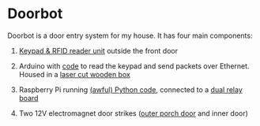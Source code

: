 # Doorbot

Doorbot is a door entry system for my house. It has four main components:

1. [Keypad & RFID reader unit](https://github.com/paulfurley/doorbot/blob/master/hardware/keypad) outside the front door

2. Arduino with [code](https://github.com/paulfurley/doorbot/blob/master/arduino/doorbot/doorbot.ino) to read the keypad and send packets over Ethernet. Housed in a [laser cut wooden box](https://github.com/paulfurley/doorbot/blob/master/hardware/casing)

3. Raspberry Pi running [(awful) Python code](https://github.com/paulfurley/doorbot/blob/master/python), connected to a [dual relay board](https://www.amazon.co.uk/dp/B009P04ZKC/)

4. Two 12V electromagnet door strikes ([outer porch door](https://www.locksonline.co.uk/UPVC-Electronic-Locking/uPVC-Door-Electric-Strike-Release.html) and inner door)
